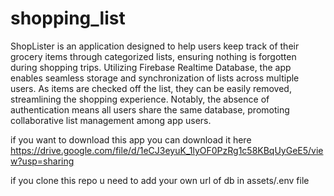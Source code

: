 # shopping_list

ShopLister is an application designed to help users keep track of their grocery items through categorized lists, ensuring nothing is forgotten during shopping trips. Utilizing Firebase Realtime Database, the app enables seamless storage and synchronization of lists across multiple users. As items are checked off the list, they can be easily removed, streamlining the shopping experience. Notably, the absence of authentication means all users share the same database, promoting collaborative list management among app users.

if you want to download this app you can download it here https://drive.google.com/file/d/1eCJ3eyuK_1lyOF0PzRg1c58KBqUyGeE5/view?usp=sharing

if you clone this repo u need to add your own url of db in assets/.env file
